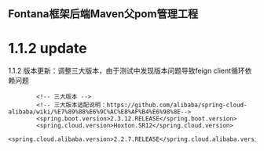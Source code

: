 ## Fontana框架后端Maven父pom管理工程

# 1.1.2 update
1.1.2 版本更新：调整三大版本，由于测试中发现版本问题导致feign client循环依赖问题
```
        <!-- 三大版本 -->
        <!-- 三大版本适配说明：https://github.com/alibaba/spring-cloud-alibaba/wiki/%E7%89%88%E6%9C%AC%E8%AF%B4%E6%98%8E-->
        <spring.boot.version>2.3.12.RELEASE</spring.boot.version>
        <spring.cloud.version>Hoxton.SR12</spring.cloud.version>
        <spring.cloud.alibaba.version>2.2.7.RELEASE</spring.cloud.alibaba.version>
```